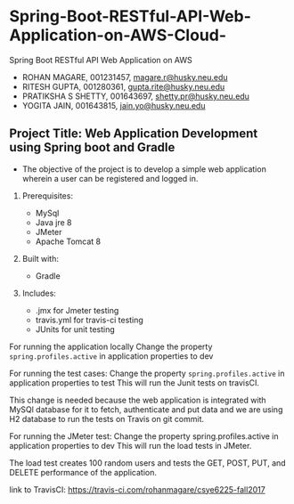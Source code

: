 # Spring-Boot-RESTful-API-Web-Application-on-AWS-Cloud-
Spring Boot RESTful API Web Application on AWS

* ROHAN MAGARE, 001231457, magare.r@husky.neu.edu    
* RITESH GUPTA, 001280361, gupta.rite@husky.neu.edu
* PRATIKSHA S SHETTY, 001643697, shetty.pr@husky.neu.edu
* YOGITA JAIN, 001643815, jain.yo@husky.neu.edu

## Project Title: Web Application Development using Spring boot and Gradle

* The objective of the project is to develop a simple web application wherein a user can be registered and logged in.

1) Prerequisites: 
   * MySql
   * Java jre 8
   * JMeter
   * Apache Tomcat 8

2) Built with:
   * Gradle

3) Includes:
   * .jmx for Jmeter testing
   * travis.yml for travis-ci testing
   * JUnits for unit testing

For running the application locally
Change the property `spring.profiles.active` in application properties to dev

For running the test cases: 
Change the property `spring.profiles.active` in application properties to test
This will run the Junit tests on travisCI. 

This change is needed because the web application is integrated with MySQl database for it to fetch, authenticate and put data and we are using H2 database to run the tests on Travis on git commit.

For running the JMeter test: Change the property spring.profiles.active in application properties to dev This will run the load tests in JMeter.

The load test creates 100 random users and tests the GET, POST, PUT, and DELETE performance of the application.

link to TravisCI: https://travis-ci.com/rohanmagare/csye6225-fall2017
